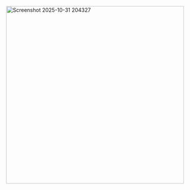 <img width="480" height="480" alt="Screenshot 2025-10-31 204327" src="https://github.com/user-attachments/assets/9b8f4704-7671-48bf-9908-b019d0f0c58e" />
